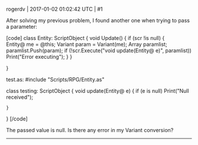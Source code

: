 rogerdv | 2017-01-02 01:02:42 UTC | #1

After solving my previous problem, I found another one when trying to pass a parameter:

[code]
class Entity: ScriptObject
{
void Update()
{
if (scr !is null) {				
				Entity@ me = @this;
				Variant param = Variant(me);
				Array<Variant> paramlist;
				paramlist.Push(param);
				if (!scr.Execute("void update(Entity@ e)", paramlist))
          Print("Error executing");
			}
}

}

test.as:
#include "Scripts/RPG/Entity.as"

class testing: ScriptObject
{
	void update(Entity@ e)
	{
		if (e is null)
			Print("Null received");

	}
}
[/code]

The passed value is null. Is there any error in my Variant conversion?

-------------------------

